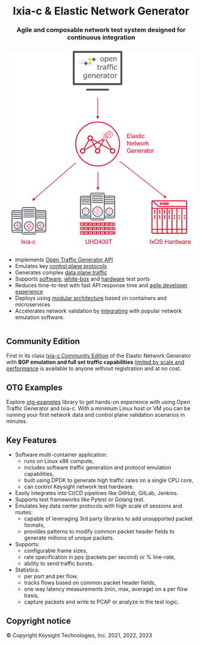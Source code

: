 <h1 align="center">Ixia-c & Elastic Network Generator</h1>
<h3 align="center">Agile and composable network test system designed for continuous integration</h3>

<section>
    <div class="container">
        <div class="column">
          <img src="assets/keng-diagram.png">
        </div>
        <div class="column">
            <ul>
                <li>Implements <a href="https://otg.dev" target="_blank">Open Traffic Generator API</a></li>
                <li>Emulates key <a href="reference/capabilities/#protocol-emulation">control plane protocols</a></li>
                <li>Generates complex <a href="reference/capabilities/#traffic-generation">data plane traffic</a></li>
                <li>Supports <a href="deployments">software</a>, <a href="tests-uhd400">white-box</a> and <a href="tests-chassis-app">hardware</a> test ports​</li>
                <li>Reduces time-to-test with fast API response time and <a href="developer/hello-snappi">agile developer experience</a></li>
                <li>Deploys using <a href="quick-start/deployment">modular architecture</a> based on containers and microservices</li>
                <li>Accelerates network validation by <a href="integrated-environments">integrating</a> with popular network emulation software.</li>
            </ul>
        </div>
    </div>
</section>

## Community Edition

First in its class [Ixia-c Community Edition](quick-start/introduction.md) of the Elastic Network Generator with **BGP emulation and full set traffic capabilities** [limited by scale and performance](licensing.md) is available to anyone without registration and at no cost.

## OTG Examples

Explore [otg-examples](https://otg.dev/examples/otg-examples/) library to get hands-on experience with using Open Traffic Generator and Ixia-c. With a minimum Linux host or VM you can be running your first network data and control plane validation scenarios in minutes.

## Key Features

* Software multi-container application:
    * runs on Linux x86 compute,
    * includes software traffic generation and protocol emulation capabilities,
    * built using DPDK to generate high traffic rates on a single CPU core,
    * can control Keysight network test hardware.
* Easily integrates into CI/CD pipelines like GitHub, GitLab, Jenkins.
* Supports test frameworks like Pytest or Golang test.
* Emulates key data center protocols with high scale of sessions and routes:
    * capable of leveraging 3rd party libraries to add unsupported packet formats,
    * provides patterns to modify common packet header fields to generate millions of unique packets.
* Supports:
    * configurable frame sizes,
    * rate specification in pps (packets per second) or % line-rate,
    * ability to send traffic bursts.
* Statistics:
    * per port and per flow,
    * tracks flows based on common packet header fields,
    * one way latency measurements (min, max, average) on a per flow basis,
    * capture packets and write to PCAP or analyze in the test logic.

## Copyright notice

© Copyright Keysight Technologies, Inc. 2021, 2022, 2023